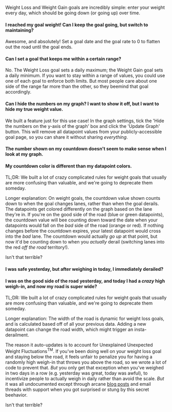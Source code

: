 Weight Loss and Weight Gain goals are incredibly simple: enter your weight every day, which should be going down (or going up) over time.  

#### I reached my goal weight!  Can I keep the goal going, but switch to maintaining?
Awesome, and absolutely!  Set a goal date and the goal rate to 0 to flatten out the road until the goal ends.

#### Can I set a goal that keeps me within a certain range?
No.  The Weight Loss goal sets a daily maximum; the Weight Gain goal sets a daily minimum.  If you want to stay within a range of values, you could use one of each goal to enforce both limits.  But most people care about one side of the range far more than the other, so they beemind that goal accordingly.

#### Can I hide the numbers on my graph?  I want to show it off, but I want to hide my true weight value.
We built a feature just for this use case!  In the graph settings, tick the 'Hide the numbers on the y-axis of the graph' box and click the 'Update Graph' button.  This will remove all datapoint values from your publicly-accessible goal page, so you can share it without sharing *everything*.

#### The number shown on my countdown doesn't seem to make sense when I look at my graph.
#### My countdown color is different than my datapoint colors.
TL;DR: We built a lot of crazy complicated rules for weight goals that usually are more confusing than valuable, and we're going to deprecate them someday.

Longer explanation:
On weight goals, the countdown value shown counts down to when the goal changes lanes, rather than when the goal derails.  The datapoints get colored differently on the graph based on the lane they're in.  If you're on the good side of the road (blue or green datapoints), the countdown value will bee counting down toward the date when your datapoints would fall on the *bad* side of the road (orange or red).  If nothing changes before the countdown expires, your latest datapoint would cross into the *bad* lane.  The countdown would actually *go up* at that point, but now it'd be counting down to when you *actually* derail (switching lanes into the red *off the road* territory!).

Isn't that terrible?  

#### I was safe yesterday, but after weighing in today, I immediately derailed?
#### I was on the good side of the road yesterday, and today I had a *crazy* high weigh-in, and now my road is super wide?
TL;DR: We built a lot of crazy complicated rules for weight goals that usually are more confusing than valuable, and we're going to deprecate them someday.

Longer explanation:
The width of the road is dynamic for weight loss goals, and is calculated based off of all your previous data.  Adding a new datapoint can change the road width, which might trigger an insta-derailment.  

The reason it auto-updates is to account for Unexplained Unexpected Weight Fluctuations<sup>TM</sup>.  If you've been doing well on your weight loss goal and staying below the road, it feels unfair to penalize you for having a randomly high weigh-in that throws you above the road, so we wrote a lot of code to prevent that.  *But* you only get that exception when you've weighed in two days in a row (e.g. yesterday was great, today was awful), to incentivize people to actually weigh in daily rather than avoid the scale.  *But* it was all undocumented except through arcane [blog posts](http://blog.beeminder.com/tag/weight-loss/) and email threads with support when you got surprised or stung by this secret beehavior.

Isn't that terrible?
